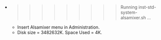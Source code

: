 * >>>>>>>>> Running inst-std-system-alsamixer.sh ...
  * Insert Alsamixer menu in Administration.
  * Disk size = 3482632K. Space Used = 4K.
